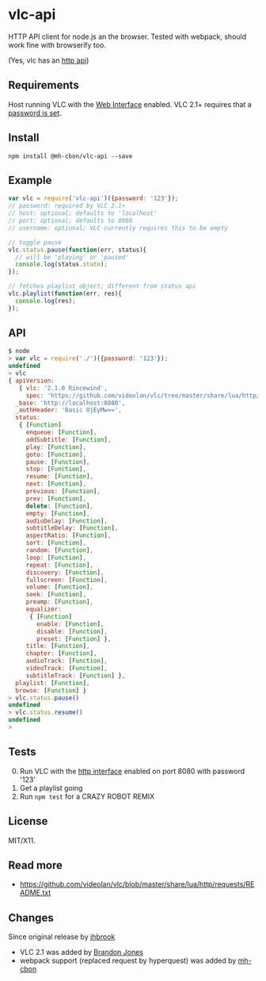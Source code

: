 # vlc-api

HTTP API client for node.js an the browser. Tested with webpack, should work fine with browserify too.

(Yes, vlc has an [http api](https://github.com/videolan/vlc/tree/master/share/lua/http/requests/README.txt))

## Requirements

Host running VLC with the [Web Interface](https://wiki.videolan.org/Documentation:Modules/http_intf/) enabled. VLC 2.1+ requires that a [password is set](https://wiki.videolan.org/Documentation:Modules/http_intf/#VLC_2.1.0_and_later).

## Install

    npm install @mh-cbon/vlc-api --save

## Example

```js
var vlc = require('vlc-api')({password: '123'});
// password: required by VLC 2.1+
// host: optional; defaults to 'localhost'
// port: optional; defaults to 8080
// username: optional; VLC currently requires this to be empty

// toggle pause
vlc.status.pause(function(err, status){
  // will be 'playing' or 'paused'
  console.log(status.state);
});

// fetches playlist object; different from status api
vlc.playlist(function(err, res){
  console.log(res);
});

```

## API

```js
$ node
> var vlc = require('./')({password: '123'});
undefined
> vlc
{ apiVersion:
   { vlc: '2.1.0 Rincewind',
     spec: 'https://github.com/videolan/vlc/tree/master/share/lua/http/requests/README.txt' },
  _base: 'http://localhost:8080',
  _authHeader: 'Basic OjEyMw==',
  status:
   { [Function]
     enqueue: [Function],
     addSubtitle: [Function],
     play: [Function],
     goto: [Function],
     pause: [Function],
     stop: [Function],
     resume: [Function],
     next: [Function],
     previous: [Function],
     prev: [Function],
     delete: [Function],
     empty: [Function],
     audioDelay: [Function],
     subtitleDelay: [Function],
     aspectRatio: [Function],
     sort: [Function],
     random: [Function],
     loop: [Function],
     repeat: [Function],
     discovery: [Function],
     fullscreen: [Function],
     volume: [Function],
     seek: [Function],
     preamp: [Function],
     equalizer:
      { [Function]
        enable: [Function],
        disable: [Function],
        preset: [Function] },
     title: [Function],
     chapter: [Function],
     audioTrack: [Function],
     videoTrack: [Function],
     subtitleTrack: [Function] },
  playlist: [Function],
  browse: [Function] }
> vlc.status.pause()
undefined
> vlc.status.resume()
undefined
>

```

## Tests

0. Run VLC with the [http interface](https://wiki.videolan.org/Documentation:Modules/http_intf/) enabled on port 8080 with password '123'
0. Get a playlist going
0. Run `npm test` for a CRAZY ROBOT REMIX

## License

MIT/X11.

## Read more

- https://github.com/videolan/vlc/blob/master/share/lua/http/requests/README.txt

## Changes

Since original release by [jhbrook](https://github.com/jfhbrook/node-vlc-api)

- VLC 2.1 was added by [Brandon Jones](https://github.com/bhj)
- webpack support (replaced request by hyperquest) was added by [mh-cbon](https://github.com/mh-cbon/node-vlc-api)

